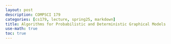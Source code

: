 ```yaml
---
layout: post
description: COMPSCI 179
categories: [cs179, lecture, spring25, markdown]
title: Algorithms for Probabilistic and Deterministic Graphical Models
use-math: true
toc: true
---
```


